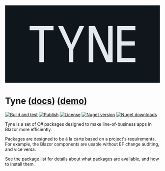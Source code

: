 ![Tyne logo](assets/logo-letterbox.png)

# Tyne ([docs](https://alexnoddings.github.io/Tyne/docs/)) ([demo](https://alexnoddings.github.io/Tyne/demo/))

[![Build and test](https://img.shields.io/github/actions/workflow/status/alexnoddings/Tyne/build-and-test-main.yml?branch=main&logo=github&label=Main%20build)](https://github.com/alexnoddings/Tyne/actions/workflows/build-and-test-main.yml)
[![Publish](https://img.shields.io/github/actions/workflow/status/alexnoddings/Tyne/publish-all.yml?branch=main&logo=github&label=Publish)](https://github.com/alexnoddings/Tyne/actions/workflows/publish-all.yml)
[![License](https://img.shields.io/github/license/alexnoddings/Tyne?&logo=github)](https://github.com/alexnoddings/Tyne/blob/main/LICENSE)
[![Nuget version](https://img.shields.io/nuget/v/Tyne.Core?label=nuget%20version&logo=nuget)](https://www.nuget.org/packages/Tyne.Core/)
[![Nuget downloads](https://img.shields.io/nuget/dt/Tyne.Core?label=nuget%20downloads&logo=nuget)](https://www.nuget.org/packages/Tyne.Core/)

Tyne is a set of C# packages designed to make line-of-business apps in Blazor more efficiently.

Packages are designed to be à la carte based on a project's requirements. For example, the Blazor components are usable without EF change auditing, and vice versa.

See [the package list](https://alexnoddings.github.io/Tyne/docs/packages/) for details about what packages are available, and how to install them.

